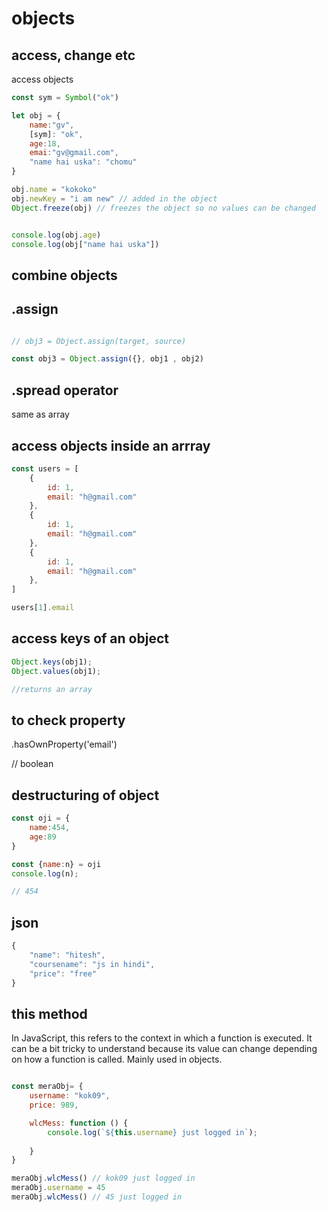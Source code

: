 # objects 

## access, change etc
access objects

```js
const sym = Symbol("ok")

let obj = {
    name:"gv",
    [sym]: "ok",
    age:18,
    emai:"gv@gmail.com",
    "name hai uska": "chomu"
}

obj.name = "kokoko"
obj.newKey = "i am new" // added in the object
Object.freeze(obj) // freezes the object so no values can be changed 


console.log(obj.age)
console.log(obj["name hai uska"])
```

## combine objects 

## .assign

```js

// obj3 = Object.assign(target, source)

const obj3 = Object.assign({}, obj1 , obj2)
```

## .spread operator 

same as array

## access objects inside an arrray 

```js
const users = [
    {
        id: 1,
        email: "h@gmail.com"
    },
    {
        id: 1,
        email: "h@gmail.com"
    },
    {
        id: 1,
        email: "h@gmail.com"
    },
]

users[1].email
```

## access keys of an object 

```js
Object.keys(obj1);
Object.values(obj1);

//returns an array
```

## to check property 

.hasOwnProperty('email')

// boolean

## destructuring of object 

```js
const oji = {
    name:454,
    age:89
}

const {name:n} = oji
console.log(n);

// 454
```

## json 

```js
{
    "name": "hitesh",
    "coursename": "js in hindi",
    "price": "free"
}
```

## this method

In JavaScript, this refers to the context in which a function is executed. It can be a bit tricky to understand because its value can change depending on how a function is called. Mainly used in objects.

```js

const meraObj= {
    username: "kok09",
    price: 989,

    wlcMess: function () {
        console.log(`${this.username} just logged in`);
        
    }
}

meraObj.wlcMess() // kok09 just logged in
meraObj.username = 45
meraObj.wlcMess() // 45 just logged in
